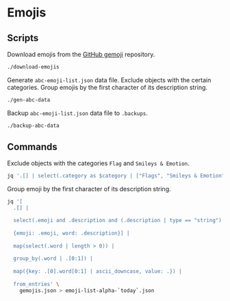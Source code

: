 # Emojis

## Scripts

Download emojis from the [GitHub gemoji](https://github.com/github/gemoji) repository.

```sh
./download-emojis
```

Generate `abc-emoji-list.json` data file. Exclude objects with the certain categories. Group emojis by the first character of its description string.

```sh
./gen-abc-data
```

Backup `abc-emoji-list.json` data file to `.backups`.

```sh
./backup-abc-data
```

## Commands

Exclude objects with the categories `Flag` and `Smileys & Emotion`.

```sh
jq '.[] | select(.category as $category | ["Flags", "Smileys & Emotion"] | index($category) | not)' gemojis.json
```

Group emoji by the first character of its description string.

```sh
jq '[
  .[] |

  select(.emoji and .description and (.description | type == "string") and (.description | length > 0)) |
  
  {emoji: .emoji, word: .description}] |
  
  map(select(.word | length > 0)) |
  
  group_by(.word | .[0:1]) |
  
  map({key: .[0].word[0:1] | ascii_downcase, value: .}) |
  
  from_entries' \
    gemojis.json > emoji-list-alpha-`today`.json
```
